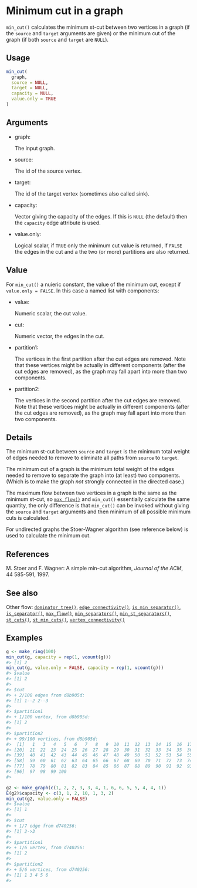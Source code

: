 # Minimum cut in a graph

`min_cut()` calculates the minimum st-cut between two vertices in a
graph (if the `source` and `target` arguments are given) or the minimum
cut of the graph (if both `source` and `target` are `NULL`).

## Usage

``` r
min_cut(
  graph,
  source = NULL,
  target = NULL,
  capacity = NULL,
  value.only = TRUE
)
```

## Arguments

- graph:

  The input graph.

- source:

  The id of the source vertex.

- target:

  The id of the target vertex (sometimes also called sink).

- capacity:

  Vector giving the capacity of the edges. If this is `NULL` (the
  default) then the `capacity` edge attribute is used.

- value.only:

  Logical scalar, if `TRUE` only the minimum cut value is returned, if
  `FALSE` the edges in the cut and a the two (or more) partitions are
  also returned.

## Value

For `min_cut()` a nuieric constant, the value of the minimum cut, except
if `value.only = FALSE`. In this case a named list with components:

- value:

  Numeric scalar, the cut value.

- cut:

  Numeric vector, the edges in the cut.

- partition1:

  The vertices in the first partition after the cut edges are removed.
  Note that these vertices might be actually in different components
  (after the cut edges are removed), as the graph may fall apart into
  more than two components.

- partition2:

  The vertices in the second partition after the cut edges are removed.
  Note that these vertices might be actually in different components
  (after the cut edges are removed), as the graph may fall apart into
  more than two components.

## Details

The minimum st-cut between `source` and `target` is the minimum total
weight of edges needed to remove to eliminate all paths from `source` to
`target`.

The minimum cut of a graph is the minimum total weight of the edges
needed to remove to separate the graph into (at least) two components.
(Which is to make the graph *not* strongly connected in the directed
case.)

The maximum flow between two vertices in a graph is the same as the
minimum st-cut, so
[`max_flow()`](https://r.igraph.org/reference/max_flow.md) and
`min_cut()` essentially calculate the same quantity, the only difference
is that `min_cut()` can be invoked without giving the `source` and
`target` arguments and then minimum of all possible minimum cuts is
calculated.

For undirected graphs the Stoer-Wagner algorithm (see reference below)
is used to calculate the minimum cut.

## References

M. Stoer and F. Wagner: A simple min-cut algorithm, *Journal of the
ACM*, 44 585-591, 1997.

## See also

Other flow:
[`dominator_tree()`](https://r.igraph.org/reference/dominator_tree.md),
[`edge_connectivity()`](https://r.igraph.org/reference/edge_connectivity.md),
[`is_min_separator()`](https://r.igraph.org/reference/is_min_separator.md),
[`is_separator()`](https://r.igraph.org/reference/is_separator.md),
[`max_flow()`](https://r.igraph.org/reference/max_flow.md),
[`min_separators()`](https://r.igraph.org/reference/min_separators.md),
[`min_st_separators()`](https://r.igraph.org/reference/min_st_separators.md),
[`st_cuts()`](https://r.igraph.org/reference/st_cuts.md),
[`st_min_cuts()`](https://r.igraph.org/reference/st_min_cuts.md),
[`vertex_connectivity()`](https://r.igraph.org/reference/vertex_connectivity.md)

## Examples

``` r
g <- make_ring(100)
min_cut(g, capacity = rep(1, vcount(g)))
#> [1] 2
min_cut(g, value.only = FALSE, capacity = rep(1, vcount(g)))
#> $value
#> [1] 2
#> 
#> $cut
#> + 2/100 edges from d8b905d:
#> [1] 1--2 2--3
#> 
#> $partition1
#> + 1/100 vertex, from d8b905d:
#> [1] 2
#> 
#> $partition2
#> + 99/100 vertices, from d8b905d:
#>  [1]   1   3   4   5   6   7   8   9  10  11  12  13  14  15  16  17  18  19  20
#> [20]  21  22  23  24  25  26  27  28  29  30  31  32  33  34  35  36  37  38  39
#> [39]  40  41  42  43  44  45  46  47  48  49  50  51  52  53  54  55  56  57  58
#> [58]  59  60  61  62  63  64  65  66  67  68  69  70  71  72  73  74  75  76  77
#> [77]  78  79  80  81  82  83  84  85  86  87  88  89  90  91  92  93  94  95  96
#> [96]  97  98  99 100
#> 

g2 <- make_graph(c(1, 2, 2, 3, 3, 4, 1, 6, 6, 5, 5, 4, 4, 1))
E(g2)$capacity <- c(3, 1, 2, 10, 1, 3, 2)
min_cut(g2, value.only = FALSE)
#> $value
#> [1] 1
#> 
#> $cut
#> + 1/7 edge from d740256:
#> [1] 2->3
#> 
#> $partition1
#> + 1/6 vertex, from d740256:
#> [1] 2
#> 
#> $partition2
#> + 5/6 vertices, from d740256:
#> [1] 1 3 4 5 6
#> 
```
